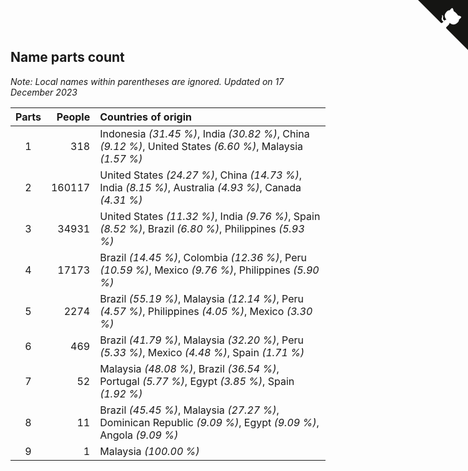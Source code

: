 ## Name parts count

*Note: Local names within parentheses are ignored.*
*Updated on 17 December 2023*

| Parts | People | Countries of origin |
| :--: | ---: | :--- |
| 1 | 318 | Indonesia *(31.45 %)*, India *(30.82 %)*, China *(9.12 %)*, United States *(6.60 %)*, Malaysia *(1.57 %)* |
| 2 | 160117 | United States *(24.27 %)*, China *(14.73 %)*, India *(8.15 %)*, Australia *(4.93 %)*, Canada *(4.31 %)* |
| 3 | 34931 | United States *(11.32 %)*, India *(9.76 %)*, Spain *(8.52 %)*, Brazil *(6.80 %)*, Philippines *(5.93 %)* |
| 4 | 17173 | Brazil *(14.45 %)*, Colombia *(12.36 %)*, Peru *(10.59 %)*, Mexico *(9.76 %)*, Philippines *(5.90 %)* |
| 5 | 2274 | Brazil *(55.19 %)*, Malaysia *(12.14 %)*, Peru *(4.57 %)*, Philippines *(4.05 %)*, Mexico *(3.30 %)* |
| 6 | 469 | Brazil *(41.79 %)*, Malaysia *(32.20 %)*, Peru *(5.33 %)*, Mexico *(4.48 %)*, Spain *(1.71 %)* |
| 7 | 52 | Malaysia *(48.08 %)*, Brazil *(36.54 %)*, Portugal *(5.77 %)*, Egypt *(3.85 %)*, Spain *(1.92 %)* |
| 8 | 11 | Brazil *(45.45 %)*, Malaysia *(27.27 %)*, Dominican Republic *(9.09 %)*, Egypt *(9.09 %)*, Angola *(9.09 %)* |
| 9 | 1 | Malaysia *(100.00 %)* |


<a href="https://github.com/JustinTimeCuber/wca_statistics" class="github-corner" aria-label="View source on Github"><svg width="80" height="80" viewBox="0 0 250 250" style="fill:#151513; color:#fff; position: absolute; top: 0; border: 0; right: 0;" aria-hidden="true"><path d="M0,0 L115,115 L130,115 L142,142 L250,250 L250,0 Z"></path><path d="M128.3,109.0 C113.8,99.7 119.0,89.6 119.0,89.6 C122.0,82.7 120.5,78.6 120.5,78.6 C119.2,72.0 123.4,76.3 123.4,76.3 C127.3,80.9 125.5,87.3 125.5,87.3 C122.9,97.6 130.6,101.9 134.4,103.2" fill="currentColor" style="transform-origin: 130px 106px;" class="octo-arm"></path><path d="M115.0,115.0 C114.9,115.1 118.7,116.5 119.8,115.4 L133.7,101.6 C136.9,99.2 139.9,98.4 142.2,98.6 C133.8,88.0 127.5,74.4 143.8,58.0 C148.5,53.4 154.0,51.2 159.7,51.0 C160.3,49.4 163.2,43.6 171.4,40.1 C171.4,40.1 176.1,42.5 178.8,56.2 C183.1,58.6 187.2,61.8 190.9,65.4 C194.5,69.0 197.7,73.2 200.1,77.6 C213.8,80.2 216.3,84.9 216.3,84.9 C212.7,93.1 206.9,96.0 205.4,96.6 C205.1,102.4 203.0,107.8 198.3,112.5 C181.9,128.9 168.3,122.5 157.7,114.1 C157.9,116.9 156.7,120.9 152.7,124.9 L141.0,136.5 C139.8,137.7 141.6,141.9 141.8,141.8 Z" fill="currentColor" class="octo-body"></path></svg></a><style>.github-corner:hover .octo-arm{animation:octocat-wave 560ms ease-in-out}@keyframes octocat-wave{0%,100%{transform:rotate(0)}20%,60%{transform:rotate(-25deg)}40%,80%{transform:rotate(10deg)}}@media (max-width:500px){.github-corner:hover .octo-arm{animation:none}.github-corner .octo-arm{animation:octocat-wave 560ms ease-in-out}}</style>
